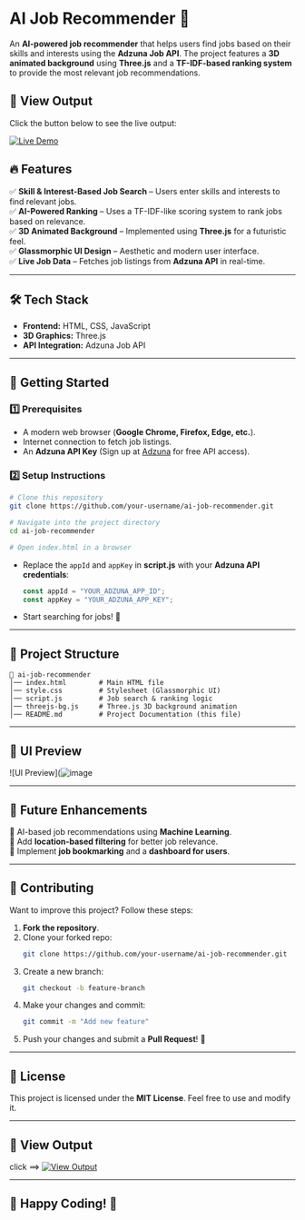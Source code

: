 

# AI Job Recommender 🚀

An **AI-powered job recommender** that helps users find jobs based on their skills and interests using the **Adzuna Job API**. The project features a **3D animated background** using **Three.js** and a **TF-IDF-based ranking system** to provide the most relevant job recommendations.
## 🌟 View Output  

Click the button below to see the live output:  

<a href="https://glathika.github.io/AI_Based_Job_Match/" target="_blank">
    <img src="https://img.shields.io/badge/🚀 LIVE DEMO-FF5733?style=for-the-badge&logo=google-chrome&logoColor=white" alt="Live Demo"/>
</a>



## 🔥 Features

✅ **Skill & Interest-Based Job Search** – Users enter skills and interests to find relevant jobs.  
✅ **AI-Powered Ranking** – Uses a TF-IDF-like scoring system to rank jobs based on relevance.  
✅ **3D Animated Background** – Implemented using **Three.js** for a futuristic feel.  
✅ **Glassmorphic UI Design** – Aesthetic and modern user interface.  
✅ **Live Job Data** – Fetches job listings from **Adzuna API** in real-time.  

---

## 🛠️ Tech Stack

- **Frontend:** HTML, CSS, JavaScript  
- **3D Graphics:** Three.js  
- **API Integration:** Adzuna Job API  

---

## 🚀 Getting Started

### 1️⃣ Prerequisites
- A modern web browser (**Google Chrome, Firefox, Edge, etc.**).
- Internet connection to fetch job listings.
- An **Adzuna API Key** (Sign up at [Adzuna](https://www.adzuna.com) for free API access).

### 2️⃣ Setup Instructions
```bash
# Clone this repository
git clone https://github.com/your-username/ai-job-recommender.git

# Navigate into the project directory
cd ai-job-recommender

# Open index.html in a browser
```
- Replace the `appId` and `appKey` in **script.js** with your **Adzuna API credentials**:
  ```javascript
  const appId = "YOUR_ADZUNA_APP_ID";
  const appKey = "YOUR_ADZUNA_APP_KEY";
  ```
- Start searching for jobs! 🚀

---

## 📂 Project Structure
```
📁 ai-job-recommender
│── index.html        # Main HTML file
│── style.css         # Stylesheet (Glassmorphic UI)
│── script.js         # Job search & ranking logic
│── threejs-bg.js     # Three.js 3D background animation
│── README.md         # Project Documentation (this file)
```

---

## 🎨 UI Preview
![UI Preview](![image](https://github.com/user-attachments/assets/45b0fff7-092a-4966-895a-ca103d56d634)

---

## 🎯 Future Enhancements

🔹 AI-based job recommendations using **Machine Learning**.  
🔹 Add **location-based filtering** for better job relevance.  
🔹 Implement **job bookmarking** and a **dashboard for users**.  

---

## 🤝 Contributing

Want to improve this project? Follow these steps:

1. **Fork the repository**.
2. Clone your forked repo:
   ```bash
   git clone https://github.com/your-username/ai-job-recommender.git
   ```
3. Create a new branch:
   ```bash
   git checkout -b feature-branch
   ```
4. Make your changes and commit:
   ```bash
   git commit -m "Add new feature"
   ```
5. Push your changes and submit a **Pull Request**! 🚀

---

## 📜 License

This project is licensed under the **MIT License**. Feel free to use and modify it.

---
## 🌟 View Output

click ==> [![View Output](https://img.shields.io/badge/VIEW-OUTPUT-green?style=for-the-badge)]( https://glathika.github.io/AI_Based_Job_Match/)

---
## 🚀 Happy Coding! 🎯




